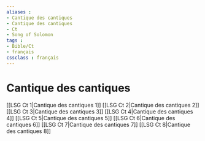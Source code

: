 ```yaml
---
aliases : 
- Cantique des cantiques
- Cantique des cantiques
- Ct
- Song of Solomon
tags : 
- Bible/Ct
- français
cssclass : français
---
```


# Cantique des cantiques

[[LSG Ct 1|Cantique des cantiques 1]]
[[LSG Ct 2|Cantique des cantiques 2]]
[[LSG Ct 3|Cantique des cantiques 3]]
[[LSG Ct 4|Cantique des cantiques 4]]
[[LSG Ct 5|Cantique des cantiques 5]]
[[LSG Ct 6|Cantique des cantiques 6]]
[[LSG Ct 7|Cantique des cantiques 7]]
[[LSG Ct 8|Cantique des cantiques 8]]
